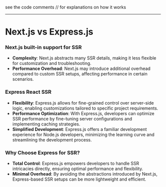 <p>see the code comments // for explanations on how it works</p>

----

# Next.js vs Express.js

### Next.js built-in support for SSR

- **Complexity**: Next.js abstracts many SSR details, making it less flexible for customization and troubleshooting.
- **Performance Overhead**: Next.js may introduce additional overhead compared to custom SSR setups, affecting performance in certain scenarios.

### Express React SSR

- **Flexibility**: Express.js allows for fine-grained control over server-side logic, enabling customizations tailored to specific project requirements.
- **Performance Optimization**: With Express.js, developers can optimize SSR performance by fine-tuning server configurations and implementing caching strategies.
- **Simplified Development**: Express.js offers a familiar development experience for Node.js developers, minimizing the learning curve and streamlining the development process.

### Why Choose Express for SSR?

- **Total Control**: Express.js empowers developers to handle SSR intricacies directly, ensuring optimal performance and flexibility.
- **Minimal Overhead**: By avoiding the abstractions introduced by Next.js, Express-based SSR setups can be more lightweight and efficient.
